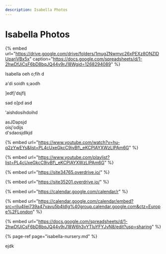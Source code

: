 ```yaml
---
description: Isabella Photos
---
```


# Isabella Photos

{% embed url="https://drive.google.com/drive/folders/1mugZNwmvc26xPEXz8ONZlDUpariVBx5x" caption="https://docs.google.com/spreadsheets/d/1-2hwDfJiCsF6bD8bqJQ44v9rJ18Wgid=1268294089" %}

Isabella oeh o;fih d



 a'di soidh s;aodh 

\]edfj'dsjflj



sad o\]pd asd

'aishdosihdoihd

asJDapsjd  
oisj'odijs  
d'sdaosjdlkjd



{% embed url="https://www.youtube.com/watch?v=hu-q2zYwEYs&list=PL4cUxeGkcC9ivBf\_eKCPIAYXWzLlPAm6G" %}

{% embed url="https://www.youtube.com/playlist?list=PL4cUxeGkcC9ivBf\_eKCPIAYXWzLlPAm6G" %}



{% embed url="https://site34765.overdrive.io/" %}

{% embed url="https://site35201.overdrive.io/" %}



{% embed url="https://calendar.google.com/calendar/r" %}

{% embed url="https://calendar.google.com/calendar/embed?src=rilu4liei739a47vavu5b4ldlg%40group.calendar.google.com&ctz=Europe%2FLondon" %}





{% embed url="https://docs.google.com/spreadsheets/d/1-2hwDfJiCsF6bD8bqJQ44v9rJ18W6h3vYTIuYFYJvN8/edit?usp=sharing" %}

{% page-ref page="isabella-nursery.md" %}

ejdk 



